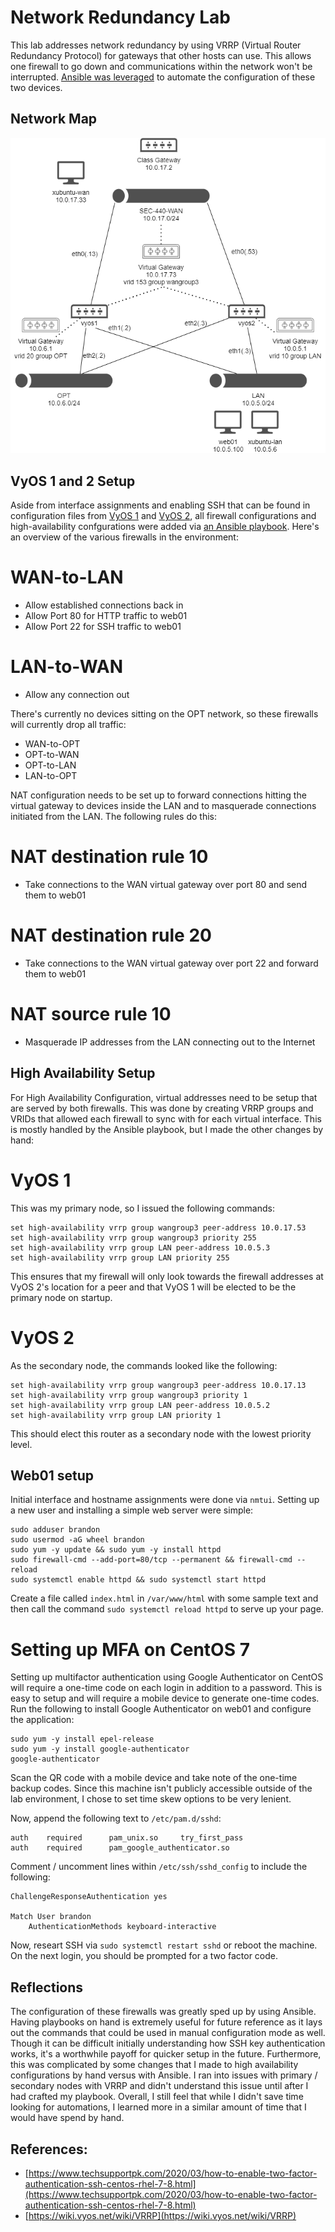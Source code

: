 # Network Redundancy Lab

This lab addresses network redundancy by using VRRP (Virtual Router Redundancy Protocol) for gateways that other hosts can use. This allows one firewall to go down and communications within the network won't be interrupted. [Ansible was leveraged](ansible_automation.md) to automate the configuration of these two devices.

## Network Map

![](network_map_1.png)

## VyOS 1 and 2 Setup

Aside from interface assignments and enabling SSH that can be found in configuration files from [VyOS 1](https://github.com/brandon-wilbur/sec440/blob/master/network_redundancy/vyos1_config.txt) and [VyOS 2](https://github.com/brandon-wilbur/sec440/blob/master/network_redundancy/vyos2_config.txt), all firewall configurations and high-availability confgurations were added via [an Ansible playbook](https://github.com/brandon-wilbur/sec440/blob/master/network_redundancy/firewall-config-playbook.yml). Here's an overview of the various firewalls in the environment:

# WAN-to-LAN
* Allow established connections back in
* Allow Port 80 for HTTP traffic to web01
* Allow Port 22 for SSH traffic to web01

# LAN-to-WAN
* Allow any connection out

There's currently no devices sitting on the OPT network, so these firewalls will currently drop all traffic:

* WAN-to-OPT
* OPT-to-WAN
* OPT-to-LAN
* LAN-to-OPT

NAT configuration needs to be set up to forward connections hitting the virtual gateway to devices inside the LAN and to masquerade connections initiated from the LAN. The following rules do this:

# NAT destination rule 10
* Take connections to the WAN virtual gateway over port 80 and send them to web01

# NAT destination rule 20
* Take connections to the WAN virtual gateway over port 22 and forward them to web01

# NAT source rule 10
* Masquerade IP addresses from the LAN connecting out to the Internet

## High Availability Setup

For High Availability Configuration, virtual addresses need to be setup that are served by both firewalls. This was done by creating VRRP groups and VRIDs that allowed each firewall to sync with for each virtual interface. This is mostly handled by the Ansible playbook, but I made the other changes by hand:

# VyOS 1

This was my primary node, so I issued the following commands:

```
set high-availability vrrp group wangroup3 peer-address 10.0.17.53
set high-availability vrrp group wangroup3 priority 255
set high-availability vrrp group LAN peer-address 10.0.5.3
set high-availability vrrp group LAN priority 255
```

This ensures that my firewall will only look towards the firewall addresses at VyOS 2's location for a peer and that VyOS 1 will be elected to be the primary node on startup.

# VyOS 2

As the secondary node, the commands looked like the following:

```
set high-availability vrrp group wangroup3 peer-address 10.0.17.13
set high-availability vrrp group wangroup3 priority 1
set high-availability vrrp group LAN peer-address 10.0.5.2
set high-availability vrrp group LAN priority 1
```

This should elect this router as a secondary node with the lowest priority level.

## Web01 setup

Initial interface and hostname assignments were done via `nmtui`. Setting up a new user and installing a simple web server were simple:

```
sudo adduser brandon
sudo usermod -aG wheel brandon
sudo yum -y update && sudo yum -y install httpd
sudo firewall-cmd --add-port=80/tcp --permanent && firewall-cmd --reload
sudo systemctl enable httpd && sudo systemctl start httpd
```

Create a file called `index.html` in `/var/www/html` with some sample text and then call the command `sudo systemctl reload httpd` to serve up your page.

# Setting up MFA on CentOS 7

Setting up multifactor authentication using Google Authenticator on CentOS will require a one-time code on each login in addition to a password. This is easy to setup and will require a mobile device to generate one-time codes. Run the following to install Google Authenticator on web01 and configure the application:

```
sudo yum -y install epel-release
sudo yum -y install google-authenticator
google-authenticator
```

Scan the QR code with a mobile device and take note of the one-time backup codes. Since this machine isn't publicly accessible outside of the lab environment, I chose to set time skew options to be very lenient.

Now, append the following text to `/etc/pam.d/sshd`:

```
auth    required      pam_unix.so     try_first_pass
auth    required      pam_google_authenticator.so
```

Comment / uncomment lines within `/etc/ssh/sshd_config` to include the following:

```
ChallengeResponseAuthentication yes

Match User brandon
    AuthenticationMethods keyboard-interactive
```

Now, researt SSH via `sudo systemctl restart sshd` or reboot the machine. On the next login, you should be prompted for a two factor code.

## Reflections

The configuration of these firewalls was greatly sped up by using Ansible. Having playbooks on hand is extremely useful for future reference as it lays out the commands that could be used in manual configuration mode as well. Though it can be difficult initially understanding how SSH key authentication works, it's a worthwhile payoff for quicker setup in the future. Furthermore, this was complicated by some changes that I made to high availability configurations by hand versus with Ansible. I ran into issues with primary / secondary nodes with VRRP and didn't understand this issue until after I had crafted my playbook. Overall, I still feel that while I didn't save time looking for automations, I learned more in a similar amount of time that I would have spend by hand.

## References:
* [https://www.techsupportpk.com/2020/03/how-to-enable-two-factor-authentication-ssh-centos-rhel-7-8.html](https://www.techsupportpk.com/2020/03/how-to-enable-two-factor-authentication-ssh-centos-rhel-7-8.html)
* [https://wiki.vyos.net/wiki/VRRP](https://wiki.vyos.net/wiki/VRRP)